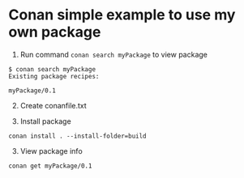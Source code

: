 # Conan simple example to use my own package

1) Run command `conan search myPackage` to view package
```shell
$ conan search myPackage
Existing package recipes:

myPackage/0.1
```

2) Create conanfile.txt

2) Install package
```shell
conan install . --install-folder=build
```

3) View package info
```shell
conan get myPackage/0.1
```